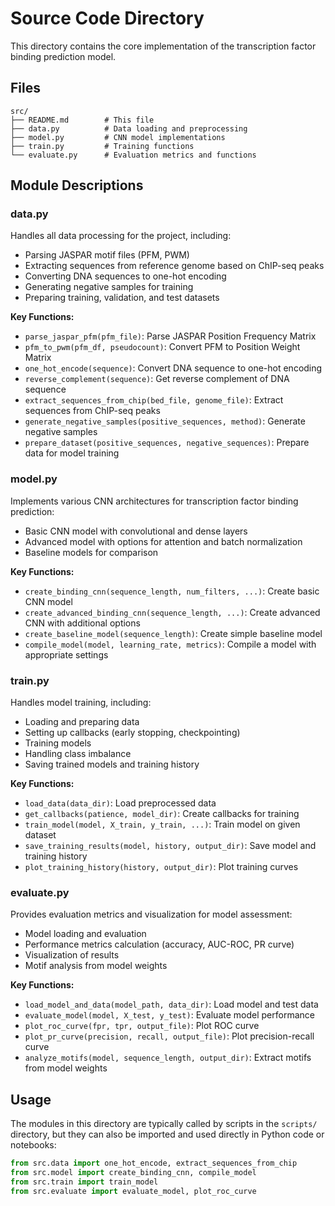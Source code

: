 # Source Code Directory

This directory contains the core implementation of the transcription factor binding prediction model.

## Files

```
src/
├── README.md        # This file
├── data.py          # Data loading and preprocessing
├── model.py         # CNN model implementations
├── train.py         # Training functions
└── evaluate.py      # Evaluation metrics and functions
```

## Module Descriptions

### data.py

Handles all data processing for the project, including:

- Parsing JASPAR motif files (PFM, PWM)
- Extracting sequences from reference genome based on ChIP-seq peaks
- Converting DNA sequences to one-hot encoding
- Generating negative samples for training
- Preparing training, validation, and test datasets

**Key Functions:**
- `parse_jaspar_pfm(pfm_file)`: Parse JASPAR Position Frequency Matrix
- `pfm_to_pwm(pfm_df, pseudocount)`: Convert PFM to Position Weight Matrix
- `one_hot_encode(sequence)`: Convert DNA sequence to one-hot encoding
- `reverse_complement(sequence)`: Get reverse complement of DNA sequence
- `extract_sequences_from_chip(bed_file, genome_file)`: Extract sequences from ChIP-seq peaks
- `generate_negative_samples(positive_sequences, method)`: Generate negative samples
- `prepare_dataset(positive_sequences, negative_sequences)`: Prepare data for model training

### model.py

Implements various CNN architectures for transcription factor binding prediction:

- Basic CNN model with convolutional and dense layers
- Advanced model with options for attention and batch normalization
- Baseline models for comparison

**Key Functions:**
- `create_binding_cnn(sequence_length, num_filters, ...)`: Create basic CNN model
- `create_advanced_binding_cnn(sequence_length, ...)`: Create advanced CNN with additional options
- `create_baseline_model(sequence_length)`: Create simple baseline model
- `compile_model(model, learning_rate, metrics)`: Compile a model with appropriate settings

### train.py

Handles model training, including:

- Loading and preparing data
- Setting up callbacks (early stopping, checkpointing)
- Training models
- Handling class imbalance
- Saving trained models and training history

**Key Functions:**
- `load_data(data_dir)`: Load preprocessed data
- `get_callbacks(patience, model_dir)`: Create callbacks for training
- `train_model(model, X_train, y_train, ...)`: Train model on given dataset
- `save_training_results(model, history, output_dir)`: Save model and training history
- `plot_training_history(history, output_dir)`: Plot training curves

### evaluate.py

Provides evaluation metrics and visualization for model assessment:

- Model loading and evaluation
- Performance metrics calculation (accuracy, AUC-ROC, PR curve)
- Visualization of results
- Motif analysis from model weights

**Key Functions:**
- `load_model_and_data(model_path, data_dir)`: Load model and test data
- `evaluate_model(model, X_test, y_test)`: Evaluate model performance
- `plot_roc_curve(fpr, tpr, output_file)`: Plot ROC curve
- `plot_pr_curve(precision, recall, output_file)`: Plot precision-recall curve
- `analyze_motifs(model, sequence_length, output_dir)`: Extract motifs from model weights

## Usage

The modules in this directory are typically called by scripts in the `scripts/` directory, but they can also be imported and used directly in Python code or notebooks:

```python
from src.data import one_hot_encode, extract_sequences_from_chip
from src.model import create_binding_cnn, compile_model
from src.train import train_model
from src.evaluate import evaluate_model, plot_roc_curve
```
